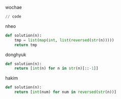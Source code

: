 
wochae
```py
// code
```
nheo
```py
def solution(n):
    tmp = list(map(int, list(reversed(str(n)))))
    return tmp
```
donghyuk
```py
def solution(n):
    return [int(n) for n in str(n)[::-1]]
```
hakim
```py
def solution(n):
    return [int(num) for num in reversed(str(n))]
```

